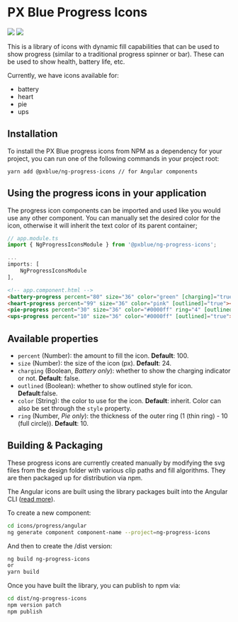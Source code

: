 # PX Blue Progress Icons

[![](https://img.shields.io/npm/v/@pxblue/ng-progress-icons.svg?label=@pxblue/ng-progress-icons&style=flat)](https://www.npmjs.com/package/@pxblue/ng-progress-icons)
[![](https://img.shields.io/circleci/project/github/pxblue/icons/master.svg?style=flat)](https://circleci.com/gh/pxblue/icons/tree/master)

This is a library of icons with dynamic fill capabilities that can be used to show progress (similar to a traditional progress spinner or bar). These can be used to show health, battery life, etc.

Currently, we have icons available for:

-   battery
-   heart
-   pie
-   ups

## Installation

To install the PX Blue progress icons from NPM as a dependency for your project, you can run one of the following commands in your project root:

```
yarn add @pxblue/ng-progress-icons // for Angular components
```

## Using the progress icons in your application

The progress icon components can be imported and used like you would use any other component. You can manually set the desired color for the icon, otherwise it will inherit the text color of its parent container;

```ts
// app.module.ts
import { NgProgressIconsModule } from '@pxblue/ng-progress-icons';

...
imports: [
    NgProgressIconsModule
],
```

```html
<!-- app.component.html -->
<battery-progress percent="80" size="36" color="green" [charging]="true" [outlined]="true"></battery-progress>
<heart-progress percent="99" size="36" color="pink" [outlined]="true"></heart-progress>
<pie-progress percent="30" size="36" color="#0000ff" ring="4" [outlined]="true"></pie-progress>
<ups-progress percent="10" size="36" color="#0000ff" [outlined]="true"></ups-progress>
```

## Available properties

-   `percent` (Number): the amount to fill the icon. **Default**: 100.
-   `size` (Number): the size of the icon (px). **Default**: 24.
-   `charging` (Boolean, _Battery only_): whether to show the charging indicator or not. **Default**: false.
-   `outlined` (Boolean): whether to show outlined style for icon. **Default**:false.
-   `color` (String): the color to use for the icon. **Default**: inherit. Color can also be set through the `style` property.
-   `ring` (Number, _Pie only_): the thickness of the outer ring (1 (thin ring) - 10 (full circle)). **Default**: 10.

## Building & Packaging

These progress icons are currently created manually by modifying the svg files from the design folder with various clip paths and fill algorithms. They are then packaged up for distribution via npm.

The Angular icons are built using the library packages built into the Angular CLI ([read more](https://github.com/angular/angular-cli/wiki/stories-create-library)).

To create a new component:

```sh
cd icons/progress/angular
ng generate component component-name --project=ng-progress-icons
```

And then to create the /dist version:

```sh
ng build ng-progress-icons
or
yarn build
```

Once you have built the library, you can publish to npm via:

```sh
cd dist/ng-progress-icons
npm version patch
npm publish
```
